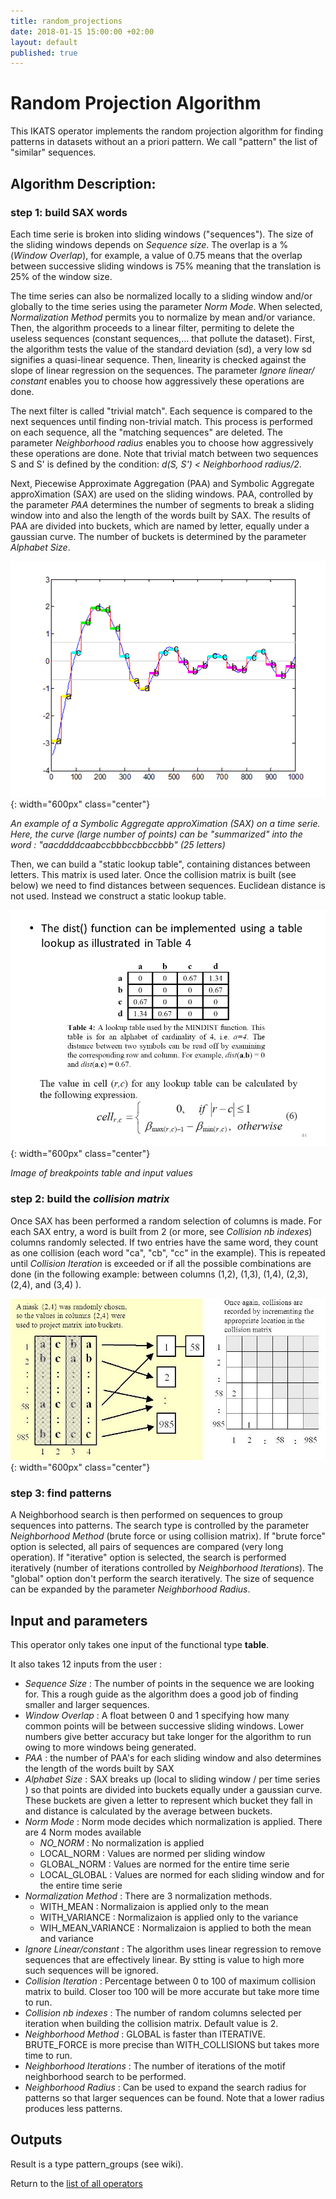 ```yaml
---
title: random_projections
date: 2018-01-15 15:00:00 +02:00
layout: default
published: true
---
```

# Random Projection Algorithm
This IKATS operator implements the random projection algorithm for finding patterns in datasets without an a priori pattern. We call "pattern" the list of "similar" sequences.

## Algorithm Description:

### step 1: build SAX words
Each time serie is broken into sliding windows ("sequences"). The size of the sliding windows depends on *Sequence size*. The overlap is a % (*Window Overlap*), for example, a value of 0.75 means that the overlap between successive sliding windows is 75% meaning that the translation is 25% of the window size.

The time series can also be normalized locally to a sliding window and/or globally to the time series using the parameter *Norm Mode*. When selected, *Normalization Method* permits you to normalize by mean and/or variance.
Then, the algorithm proceeds to a linear filter, permiting to delete the useless sequences (constant sequences,... that pollute the dataset). First, the algorithm tests the value of the standard deviation (sd), a very low sd signifies a quasi-linear sequence. Then, linearity is checked against the slope of linear regression on the sequences. The parameter *Ignore linear/ constant* enables you to choose how aggressively these operations are done.

The next filter is called "trivial match". Each sequence is compared to the next sequences until finding non-trivial match. This process is performed on each sequence, all the "matching sequences" are deleted.
The parameter *Neighborhood radius* enables you to choose how aggressively these operations are done. Note that trivial match  between two sequences S and S' is defined by the condition: *d(S, S') < Neighborhood radius/2*.

Next, Piecewise Approximate Aggregation (PAA) and Symbolic Aggregate approXimation (SAX) are used on the sliding windows. PAA, controlled by the parameter *PAA* determines the number of segments to break a sliding window into and also the length of the words built by SAX. The results of PAA are divided into buckets, which are named by letter, equally under a gaussian curve. The number of buckets is determined by the parameter *Alphabet Size*.


![Texte alternatif](/img/operators/SAX_example.png "SAX example"){:  width="600px" class="center"}

*An example of a Symbolic Aggregate approXimation (SAX) on a time serie. Here, the curve (large number of points) can be "summarized" into the word : "aacddddcaabccbbbccbbccbbb" (25 letters)*

Then, we can build a "static lookup table", containing distances between letters. This matrix is used later. Once the collision matrix is built (see below) we need to find distances between sequences. Euclidean distance is not used. Instead we construct a static lookup table.

![Texte alternatif](/img/operators/dist_function.jpg "Calculation of the distances"){:  width="600px" class="center"}

*Image of breakpoints table and input values*

### step 2: build the *collision matrix*
Once SAX has been performed a random selection of columns is made. For each SAX entry, a word is built from 2 (or more, see *Collision nb indexes*) columns randomly selected. If two entries have the same word, they count as one collision (each word "ca", "cb", "cc" in the example). This is repeated until *Collision Iteration* is exceeded or if all the possible combinations are done (in the following example: between columns (1,2), (1,3), (1,4), (2,3), (2,4), and (3,4) ).

![Texte alternatif](/img/operators/collision_matrix.jpg "Collision Matrix"){:  width="600px" class="center"}



### step 3: find patterns
A Neighborhood search is then performed on sequences to group sequences into patterns. The search type is controlled by the parameter *Neighborhood Method* (brute force or using collision matrix). If "brute force" option is selected, all pairs of sequences are compared (very long operation). If "iterative" option is selected, the search is performed iteratively (number of iterations controlled by *Neighborhood Iterations*). The "global" option don't perform the search iteratively. The size of sequence can be expanded by the parameter *Neighborhood Radius*.

## Input and parameters

This operator only takes one input of the functional type **table**.

It also takes 12 inputs from the user :

- *Sequence Size* : The number of points in the sequence we are looking for. This a rough guide as the algorithm does a good job of finding smaller and larger sequences.
- *Window Overlap* : A float between 0 and 1 specifying how many common points will be between successive sliding windows. Lower numbers give better accuracy but take longer for the algorithm to run owing to more windows being generated.
- *PAA* : the number of PAA's for each sliding window and also determines the length of the words built by SAX
- *Alphabet Size* : SAX breaks up (local to sliding window / per time series ) so that points are divided into buckets equally under a gaussian curve. These buckets are given a letter to represent which bucket they fall in and distance is calculated by the average between buckets.
- *Norm Mode* : Norm mode decides which normalization is applied. There are 4 Norm modes available
  - *NO_NORM* : No normalization is applied
  - LOCAL_NORM : Values are normed per sliding window
  - GLOBAL_NORM : Values are normed for the entire time serie
  - LOCAL_GLOBAL : Values are normed for each sliding window and for the entire time serie
- *Normalization Method* : There are 3 normalization methods.
  - WITH_MEAN : Normalizaion is applied only to the mean
  - WITH_VARIANCE : Normalizaion is applied only to the variance
  - WIH_MEAN_VARIANCE : Normalizaion is applied to both the mean and variance
- *Ignore Linear/constant* : The algorithm uses linear regression to remove sequences that are effectively linear. By stting is value to high more such sequences will be ignored.
- *Collision Iteration* : Percentage between 0 to 100 of maximum collision matrix to build. Closer too 100 will be more accurate but take more time to run.
- *Collision nb indexes* : The number of random columns selected per iteration when building the collision matrix. Default value is 2.
- *Neighborhood Method* : GLOBAL is faster than ITERATIVE. BRUTE_FORCE is more precise than WITH_COLLISIONS but takes more time to run.
- *Neighborhood Iterations* : The number of iterations of the motif neighborhood search to be performed.
- *Neighborhood Radius* : Can be used to expand the search radius for patterns so that larger sequences can be found. Note that a lower radius produces less patterns.

## Outputs

Result is a type pattern_groups (see wiki).


Return to the [list of all operators](/operators.html)
